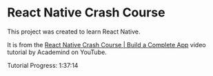 # React Native Crash Course

This project was created to learn React Native.

It is from the [React Native Crash Course | Build a Complete App](https://www.youtube.com/watch?v=VozPNrt-LfE) video tutorial by Academind on YouTube.

Tutorial Progress: 1:37:14

